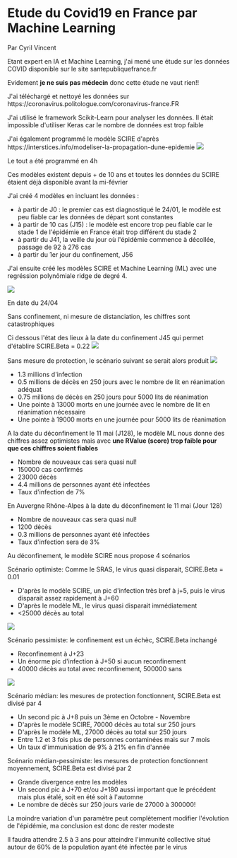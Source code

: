 <h1>Etude du Covid19 en France par Machine Learning</h1>
<p>Par Cyril Vincent</p>
<p>Etant expert en IA et Machine Learning, j'ai mené une étude sur les données COVID disponible sur le site santepubliquefrance.fr</p>
<p>Evidement <b>je ne suis pas médecin</b> donc cette étude ne vaut rien!!</p>
<p>J'ai téléchargé et nettoyé les données sur https://coronavirus.politologue.com/coronavirus-france.FR </p>
<p>J'ai utilisé le framework Scikit-Learn pour analyser les données. Il était impossible d'utiliser Keras car le nombre de données est trop faible</p>
<p>J'ai également programmé le modèle SCIRE d'après https://interstices.info/modeliser-la-propagation-dune-epidemie
<img src="data/scir.png">
<p>Le tout a été programmé en 4h</p>
<p>Ces modèles existent depuis + de 10 ans et toutes les données du SCIRE étaient déjà disponible avant la mi-février</p>
<p>J'ai créé 4 modèles en incluant les données :
    <ul>
        <li>à partir de J0 : le premier cas est diagnostiqué le 24/01, le modèle est peu fiable car les données de départ sont constantes</li>
        <li>à partir de 10 cas (J15) : le modèle est encore trop peu fiable car le stade 1 de l'épidémie en France était trop différent du stade 2</li>
        <li>à partir du J41, la veille du jour où l'épidémie commence à décollée, passage de 92 à 276 cas</li>
        <li>à partir du 1er jour du confinement, J56</li>
    </ul>
<p>J'ai ensuite créé les modèles SCIRE et Machine Learning (ML) avec une regréssion polynômiale ridge de degré 4.</p>
<img src="data/figure.png"/>
<p>En date du 24/04</p>
<p>Sans confinement, ni mesure de distanciation, les chiffres sont catastrophiques
<p>Ci dessous l'état des lieux à la date du confinement J45 qui permet d'établire SCIRE.Beta = 0.22
<img src="data/figure45.png">
<p>Sans mesure de protection, le scénario suivant se serait alors produit
<img src="data/figure250.png">
<ul>
    <li>1.3 millions d'infection</li>
    <li>0.5 millions de décès en 250 jours avec le nombre de lit en réanimation adéquat</li>
    <li>0.75 millions de décès en 250 jours pour 5000 lits de réanimation</li>
    <li>Une pointe à 13000 morts en une journée avec le nombre de lit en réanimation nécessaire</li>
    <li>Une pointe à 19000 morts en une journée pour 5000 lits de réanimation</li>
</ul>

<p>A la date du déconfinement le 11 mai (J128), le modèle ML nous donne des chiffres assez optimistes mais avec <b>une RValue (score) trop faible pour que ces chiffres soient fiables</b>
<ul>
    <li>Nombre de nouveaux cas sera quasi nul!</li>
    <li>150000 cas confirmés</li>
    <li>23000 décès</li>
    <li>4.4 millions de personnes ayant été infectées</li>
    <li>Taux d'infection de 7%</li>
</ul>
<p>En Auvergne Rhône-Alpes à la date du déconfinement le 11 mai (Jour 128)
<ul>
    <li>Nombre de nouveaux cas sera quasi nul!</li>
    <li>1200 décès</li>
    <li>0.3 millions de personnes ayant été infectées</li>
    <li>Taux d'infection sera de 3%</li>
</ul>
<p>Au déconfinement, le modèle SCIRE nous propose 4 scénarios
<p>Scénario optimiste: Comme le SRAS, le virus quasi disparait, SCIRE.Beta = 0.01
    <ul>
        <li>D'après le modèle SCIRE, un pic d'infection très bref à j+5, puis le virus disparait assez rapidement à J+60</li>
        <li>D'après le modèle ML, le virus quasi disparait immédiatement</li>
        <li>&lt;25000 décès au total</li>
    </ul>
    <img src="data/figured1.png">
<p>Scénario pessimiste: le confinement est un échèc, SCIRE.Beta inchangé
    <ul>
        <li>Reconfinement à J+23</li>
        <li>Un énorme pic d'infection à J+50 si aucun reconfinement</li>
        <li>40000 décès au total avec reconfinement, 500000 sans</li>
    </ul>
    <img src="data/figured2.png">
<p>Scénario médian: les mesures de protection fonctionnent, SCIRE.Beta est divisé par 4
    <ul>
        <li>Un second pic à J+8 puis un 3ème en Octobre - Novembre</li>
        <li>D'après le modèle SCIRE, 70000 décès au total sur 250 jours</li>
        <li>D'après le modèle ML, 27000 décès au total sur 250 jours</li>
        <li>Entre 1.2 et 3 fois plus de personnes contaminées mais sur 7 mois</li>
        <li>Un taux d'immunisation de 9% à 21% en fin d'année</li>
    </ul>
<p>Scénario médian-pessimiste: les mesures de protection fonctionnent moyennement, SCIRE.Beta est divisé par 2
    <ul>
        <li>Grande divergence entre les modèles</li>
        <li>Un second pic à J+70 et/ou J+180 aussi important que le précédent mais plus étalé, soit en été soit à l'automne</li>
        <li>Le nombre de décès sur 250 jours varie de 27000 à 300000!</li>
    </ul>
<p>La moindre variation d'un paramètre peut complètement modifier l'évolution de l'épidémie, ma conclusion est donc de rester modeste</p>

Il faudra attendre 2.5 à 3 ans pour atteindre l'immunité collective situé autour de 60% de la population ayant été infectée par le virus

    


